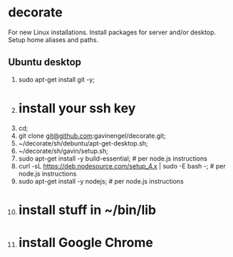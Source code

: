 # decorate
For new Linux installations. Install packages for server and/or desktop.  Setup home aliases and paths.

## Ubuntu desktop

1. sudo apt-get install git -y;
1. # install your ssh key
1. cd;
1. git clone git@github.com:gavinengel/decorate.git;
1. ~/decorate/sh/debuntu/apt-get-desktop.sh; 
1. ~/decorate/sh/gavin/setup.sh;
1. sudo apt-get install -y build-essential; # per node.js instructions
1. curl -sL https://deb.nodesource.com/setup_4.x | sudo -E bash -; # per node.js instructions
1. sudo apt-get install -y nodejs; # per node.js instructions
1. # install stuff in ~/bin/lib
1. # install Google Chrome
